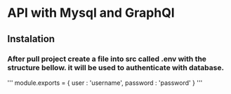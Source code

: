 # API with Mysql and GraphQl

## Instalation

### After pull project create a file into src called .env with the structure bellow. it will be used to authenticate with database.

'''
module.exports = {
  user : 'username',
  password : 'password'
}
'''